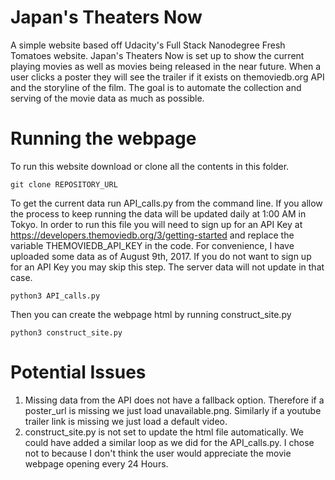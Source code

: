 # Japan's Theaters Now

A simple website based off Udacity's Full Stack Nanodegree Fresh Tomatoes 
website. Japan's Theaters Now is set up to show the current playing movies as 
well as movies being released in the near future. When a user clicks a poster
they will see the trailer if it exists on themoviedb.org API and the 
storyline of the film. The goal is to automate the collection and serving of 
the movie data as much as possible.

# Running the webpage

To run this website download or clone all the contents in this folder.

    git clone REPOSITORY_URL

To get the current data run API_calls.py from the command line. If you allow 
the process to keep running the data will be updated daily at 1:00 AM in Tokyo.
In order to run this file you will need to sign up for an API Key at 
https://developers.themoviedb.org/3/getting-started and replace the variable 
THEMOVIEDB_API_KEY in the code. For convenience, I have uploaded some data 
as of August 9th, 2017. If you do not want to sign up for an API Key you may 
skip this step. The server data will not update in that case.

    python3 API_calls.py

Then you can create the webpage html by running construct_site.py

    python3 construct_site.py

# Potential Issues

1. Missing data from the API does not have a fallback option. Therefore if a 
   poster_url is missing we just load unavailable.png. Similarly if a youtube
   trailer link is missing we just load a default video.
2. construct_site.py is not set to update the html file automatically. We could
   have added a similar loop as we did for the API_calls.py. I chose not to 
   because I don't think the user would appreciate the movie webpage opening
   every 24 Hours.
